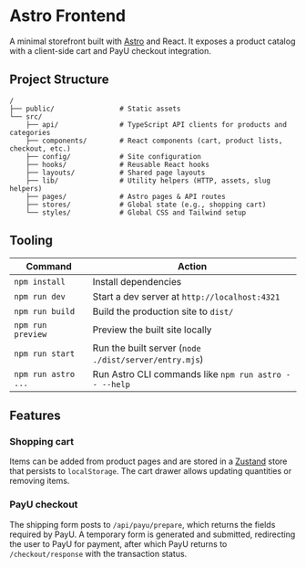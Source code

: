# Astro Frontend

A minimal storefront built with [Astro](https://astro.build) and React. It exposes a product catalog with a client-side cart and PayU checkout integration.

## Project Structure

```
/
├── public/                # Static assets
└── src/
    ├── api/               # TypeScript API clients for products and categories
    ├── components/        # React components (cart, product lists, checkout, etc.)
    ├── config/            # Site configuration
    ├── hooks/             # Reusable React hooks
    ├── layouts/           # Shared page layouts
    ├── lib/               # Utility helpers (HTTP, assets, slug helpers)
    ├── pages/             # Astro pages & API routes
    ├── stores/            # Global state (e.g., shopping cart)
    └── styles/            # Global CSS and Tailwind setup
```

## Tooling

| Command | Action |
| --- | --- |
| `npm install` | Install dependencies |
| `npm run dev` | Start a dev server at `http://localhost:4321` |
| `npm run build` | Build the production site to `dist/` |
| `npm run preview` | Preview the built site locally |
| `npm run start` | Run the built server (`node ./dist/server/entry.mjs`) |
| `npm run astro ...` | Run Astro CLI commands like `npm run astro -- --help` |

## Features

### Shopping cart

Items can be added from product pages and are stored in a [Zustand](https://github.com/pmndrs/zustand) store that persists to `localStorage`. The cart drawer allows updating quantities or removing items.

### PayU checkout

The shipping form posts to `/api/payu/prepare`, which returns the fields required by PayU. A temporary form is generated and submitted, redirecting the user to PayU for payment, after which PayU returns to `/checkout/response` with the transaction status.

